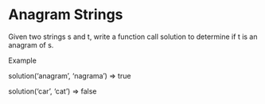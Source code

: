 # Anagram Strings
Given two strings s and t, write a function call solution to determine if t is an anagram of s.

Example

solution(‘anagram’, ‘nagrama’) => true

solution(‘car’, ‘cat’) => false

